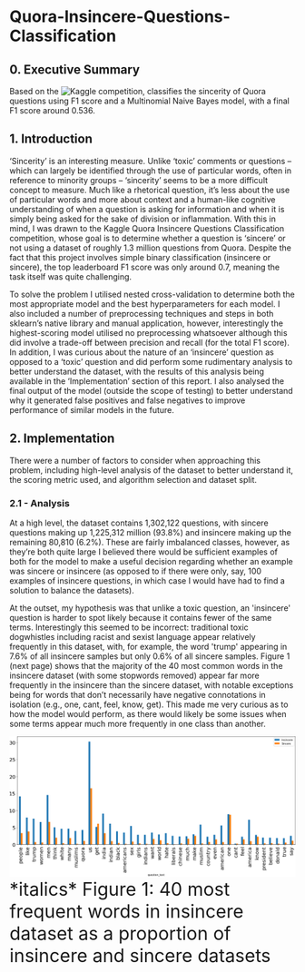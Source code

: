 # Quora-Insincere-Questions-Classification

## 0. Executive Summary
Based on the ![Kaggle competition](https://www.kaggle.com/c/quora-insincere-questions-classification), classifies the sincerity of Quora questions using F1 score and a Multinomial Naive Bayes model, with a final F1 score around 0.536.

## 1. Introduction
‘Sincerity’ is an interesting measure. Unlike ‘toxic’ comments or questions – which can largely be identified through the use of particular words, often in reference to minority groups – ‘sincerity’ seems to be a more difficult concept to measure. Much like a rhetorical question, it’s less about the use of particular words and more about context and a human-like cognitive understanding of when a question is asking for information and when it is simply being asked for the sake of division or inflammation. With this in mind, I was drawn to the Kaggle Quora Insincere Questions Classification competition, whose goal is to determine whether a question is ‘sincere’ or not using a dataset of roughly 1.3 million questions from Quora. Despite the fact that this project involves simple binary classification (insincere or sincere), the top leaderboard F1 score was only around 0.7, meaning the task itself was quite challenging.

To solve the problem I utilised nested cross-validation to determine both the most appropriate model and the best hyperparameters for each model. I also included a number of preprocessing techniques and steps in both sklearn’s native library and manual application, however, interestingly the highest-scoring model utilised no preprocessing whatsoever although this did involve a trade-off between precision and recall (for the total F1 score). In addition, I was curious about the nature of an ‘insincere’ question as opposed to a ‘toxic’ question and did perform some rudimentary analysis to better understand the dataset, with the results of this analysis being available in the
‘Implementation’ section of this report. I also analysed the final output of the model (outside the scope of testing) to better understand why it generated false positives and false negatives to improve performance of similar models in the future.

## 2. Implementation
There were a number of factors to consider when approaching this problem, including high-level analysis of the dataset to better understand it, the scoring metric used, and algorithm selection and dataset split.

### 2.1 - Analysis
At a high level, the dataset contains 1,302,122 questions, with sincere questions making up 1,225,312 million (93.8%) and insincere making up the remaining 80,810 (6.2%). These are fairly imbalanced classes, however, as they’re both quite large I believed there would be sufficient examples of both for the model to make a useful decision regarding whether an example was sincere or insincere (as opposed to if there were only, say, 100 examples of insincere questions, in which case I would have had to find a solution to balance the datasets).

At the outset, my hypothesis was that unlike a toxic question, an 'insincere' question is harder to spot likely because it contains fewer of the same terms. Interestingly this seemed to be incorrect: traditional toxic dogwhistles including racist and sexist language appear relatively frequently in this dataset, with, for example, the word 'trump' appearing in 7.6% of all insincere samples but only 0.6% of all sincere samples. Figure 1 (next page) shows that the majority of the 40 most common words in the insincere dataset (with some stopwords removed) appear far more frequently in the insincere than the sincere dataset, with notable exceptions being for words that don’t necessarily have negative connotations in isolation (e.g., one, cant, feel, know, get). This made me very curious as to how the model would perform, as there would likely be some issues when some terms appear much more frequently in one class than another.

<img src="https://github.com/sklavoug/Quora-Insincere-Questions-Classification/blob/main/2.1.png" alt="Figure 1: 40 most frequent words in insincere dataset as a proportion of insincere and sincere datasets" width="1000"/>
<font size='6'> *italics* Figure 1: 40 most frequent words in insincere dataset as a proportion of insincere and sincere datasets</font size>
